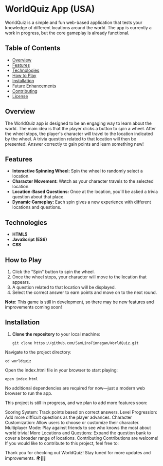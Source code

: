 # WorldQuiz App (USA)

WorldQuiz is a simple and fun web-based application that tests your knowledge of different locations around the world. The app is currently a work in progress, but the core gameplay is already functional.

## Table of Contents

- [Overview](#overview)
- [Features](#features)
- [Technologies](#technologies)
- [How to Play](#how-to-play)
- [Installation](#installation)
- [Future Enhancements](#future-enhancements)
- [Contributing](#contributing)
- [License](#license)

## Overview

The WorldQuiz app is designed to be an engaging way to learn about the world. The main idea is that the player clicks a button to spin a wheel. After the wheel stops, the player's character will travel to the location indicated by the wheel. A trivia question related to that location will then be presented. Answer correctly to gain points and learn something new!

## Features

- **Interactive Spinning Wheel:** Spin the wheel to randomly select a location.
- **Character Movement:** Watch as your character travels to the selected location.
- **Location-Based Questions:** Once at the location, you'll be asked a trivia question about that place.
- **Dynamic Gameplay:** Each spin gives a new experience with different locations and questions.
  
## Technologies

- **HTML5**
- **JavaScript (ES6)**
- **CSS**

## How to Play

1. Click the "Spin" button to spin the wheel.
2. Once the wheel stops, your character will move to the location that appears.
3. A question related to that location will be displayed.
4. Select the correct answer to earn points and move on to the next round.
   
**Note:** This game is still in development, so there may be new features and improvements coming soon!

## Installation

1. **Clone the repository** to your local machine:

   ```
   git clone https://github.com/SamLinoFinnegan/WorldQuiz.git
   ```
Navigate to the project directory:

```
cd worldquiz
```
Open the index.html file in your browser to start playing:

```
open index.html
```

No additional dependencies are required for now—just a modern web browser to run the app.


This project is still in progress, and we plan to add more features soon:

Scoring System: Track points based on correct answers.
Level Progression: Add more difficult questions as the player advances.
Character Customization: Allow users to choose or customize their character.
Multiplayer Mode: Play against friends to see who knows the most about world trivia!
More Locations and Questions: Expand the question bank to cover a broader range of locations.
Contributing
Contributions are welcome! If you would like to contribute to this project, feel free to:


Thank you for checking out WorldQuiz! Stay tuned for more updates and improvements. 🌍🧠🎉
